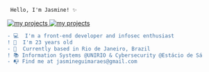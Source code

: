 ```diff
 Hello, I'm Jasmine! ✨ 
```
<p align = left>
 <a href="https://github.com/jasmineguimaraes?tab=repositories">
      <img src="https://img.shields.io/badge/-Github-000?style=flat-square&logo=Github&logoColor=white&link" alt="my projects"/>
    </a> 
   
  <a href="https://www.linkedin.com/in/jasmine-guimarães-706371122/">
      <img src="https://img.shields.io/badge/-LinkedIn-blue?style=flat-square&logo=Linkedin&logoColor=white&link" alt="my projects"/>
    </a>
    </p> 

``` diff
- 💻  I'm a front-end developer and infosec enthusiast 
! 🍓  I'm 23 years old
- 📌  Currently based in Rio de Janeiro, Brazil
! 📚 Information Systems @UNIRIO & Cybersecurity @Estácio de Sá
- 📭 Find me at jasmineguimaraes@gmail.com
```

 
